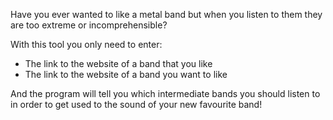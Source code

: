 Have you ever wanted to like a metal band but when you listen to them they are too extreme or incomprehensible?

With this tool you only need to enter:
- The link to the website of a band that you like
- The link to the website of a band you want to like

And the program will tell you which intermediate bands you should listen to in order to get used to the sound of your new favourite band!
